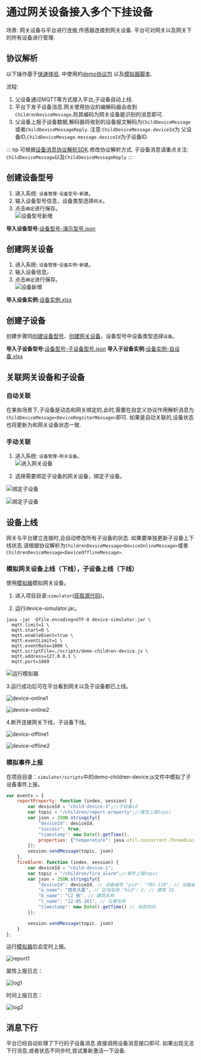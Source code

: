 # 通过网关设备接入多个下挂设备

场景: 网关设备与平台进行连接,传感器连接到网关设备. 平台可对网关以及网关下的所有设备进行管理.

## 协议解析

以下操作基于[快速体验](../quick-start/demo.md).
中使用的[demo协议包](https://github.com/jetlinks/demo-protocol)
以及[模拟器脚本](https://github.com/jetlinks/jetlinks-community/tree/master/simulator).

流程:

1. 父设备通过MQTT等方式接入平台,子设备自动上线.
2. 平台下发子设备消息.网关使用协议的编解码器会收到`ChildrenDeviceMessage`,将其编码为网关设备能识别的消息即可.
3. 父设备上报子设备数据,解码器将收到的设备报文解码为`ChildDeviceMessage`或者`ChildDeviceMessageReply`. 注意:`ChildDeviceMessage.deviceId`为
   父设备ID,`ChildDeviceMessage.message.deviceId`为子设备ID.

::: tip
可根据[设备消息协议解析SDK](../basics-guide/protocol-support.md).修改协议解析方式.
子设备消息请重点关注: `ChildDeviceMessage`以及`ChildDeviceMessageReply`
:::

## 创建设备型号
1. 进入系统: `设备管理`-`设备型号`-`新建`。  
2. 输入设备型号信息，设备类型选择`网关`。  
3. 点击`确定`进行保存。  
![设备型号新增](images/insert-product.png)

**导入设备型号:**[设备型号-演示型号.json](files/设备型号-演示型号.json)

## 创建网关设备

1. 进入系统: `设备管理`-`设备实例`-`新建`。  
2. 输入设备信息。  
3. 点击`确定`进行保存。  
![设备新增](images/insert-device.png)  

**导入设备实例:**[设备实例.xlsx](files/设备实例.xlsx)

## 创建子设备

创建步骤同[创建设备型号](#创建设备型号)、[创建网关设备](#创建网关设备)，设备型号中设备类型选择`设备`。

**导入子设备型号:**[设备型号-子设备型号.json](files/设备型号-子设备型号.json)
**导入子设备实例:**[设备实例-自设备.xlsx](files/设备实例-子设备.xlsx)

## 关联网关设备和子设备

### 自动关联

在某些场景下,子设备是动态和网关绑定的,此时,需要在自定义协议作用解析消息为`ChildDeviceMessage<DeviceRegsiterMessage>`即可.
如果是自动关联的,设备状态也将更新为和网关设备状态一致.

### 手动关联

1. 进入系统: `设备管理`-`网关设备`。  
![进入网关设备](images/choose-gateway.png)  

2. 选择需要绑定子设备的网关设备，绑定子设备。  

![绑定子设备](images/bind-child.png)  

![绑定子设备](images/bind-child1.png)  

## 设备上线

网关与平台建立连接时,会自动修改所有子设备的状态.
如果要单独更新子设备上下线状态.请根据协议解析为`ChildrenDeviceMessage<DeviceOnlineMessage>`或者`ChildrenDeviceMessage<DeviceOfflineMessage>`.

### 模拟网关设备上线（下线），子设备上线（下线）

使用[模拟器](https://github.com/jetlinks/device-simulator)模拟网关设备。  

1. 进入项目目录:`simulator`([获取源代码](../install-deployment/docker-start.md#获取源代码))。  

2. 运行device-simulator.jar。  

```shell script
java -jar -Dfile.encoding=UTF-8 device-simulator.jar \
  mqtt.limit=1 \
  mqtt.start=0 \
  mqtt.enableEvent=true \
  mqtt.eventLimit=1 \
  mqtt.eventRate=1000 \
  mqtt.scriptFile=./scripts/demo-children-device.js \
  mqtt.address=127.0.0.1 \
  mqtt.port=1889
```
![运行模拟器](images/start-simulator.png)

3.运行成功后可在平台看到网关以及子设备都已上线。

![device-online1](images/device-online1.png)  

![device-online2](images/device-online2.png)  

4.断开连接网关下线，子设备下线。  

![device-offline1](images/device-offline1.png)  

![device-offline2](images/device-offline2.png)  

### 模拟事件上报

在项目目录：`simulator/scripts`中的demo-children-device.js文件中模拟了子设备事件上报。  

```js
var events = {
    reportProperty: function (index, session) {
        var deviceId = "child-device-1";//子设备id
        var topic = "/children/report-property";//属性上报topic
        var json = JSON.stringify({
            "deviceId": deviceId,
            "success": true,
            "timestamp": new Date().getTime(),
            properties: {"temperature": java.util.concurrent.ThreadLocalRandom.current().nextDouble(20, 40)},
        });
        session.sendMessage(topic, json)
    },
    fireAlarm: function (index, session) {
        var deviceId = "child-device-1";
        var topic = "/children/fire_alarm";//事件上报topic
        var json = JSON.stringify({
            "deviceId": deviceId, // 设备编号 "pid": "TBS-110", // 设备编号
            "a_name": "商务大厦", // 区域名称 "bid": 2, // 建筑 ID
            "b_name": "C2 栋", // 建筑名称
            "l_name": "12-05-201", // 位置名称
            "timestamp": new Date().getTime() // 消息时间
        });

        session.sendMessage(topic, json)
    }
};
```
运行[模拟器](https://github.com/jetlinks/device-simulator)后会定时上报。  

![report1](images/report1.png)  

属性上报日志：  

![log1](images/log1.png)  

时间上报日志：  

![log2](images/log2.png)  

## 消息下行

平台已经自动处理了下行的子设备消息.直接调用设备消息接口即可.
如果出现无法下行消息,或者状态不同步时,尝试重新激活一下设备.

